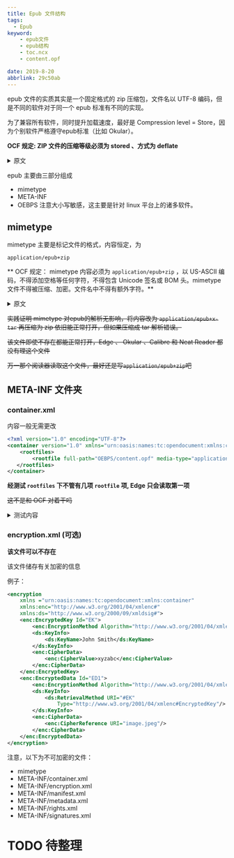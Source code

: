 ```yaml
---
title: Epub 文件结构
tags:
  - Epub
keyword:
    - epub文件
    - epub结构
    - toc.ncx
    - content.opf

date: 2019-8-20
abbrlink: 29c50ab
---
```


epub 文件的实质其实是一个固定格式的 zip 压缩包，文件名以 UTF-8 编码，但是不同的软件对于同一个 epub 标准有不同的实现。

为了兼容所有软件，同时提升加载速度，最好是 Compression level = Store，因为个别软件严格遵守epub标准（比如 Okular）。

**OCF 规定: ZIP 文件的压缩等级必须为 stored 、方式为 deflate**
<details>
<summary>原文</summary>

<blockquote><p>OCF ZIP Containers MUST include only stored (uncompressed) and Deflate-compressed ZIP entries within the ZIP archive. OCF Processors MUST treat any OCF Containers that use compression techniques other than Deflate as being in error.</p></blockquote>

</details>

epub 主要由三部分组成 
* mimetype
* META-INF
* OEBPS
注意大小写敏感，这主要是针对 linux 平台上的诸多软件。

## mimetype

mimetype 主要是标记文件的格式，内容恒定，为
```mime
application/epub+zip
```


** OCF 规定： mimetype 内容必须为 `application/epub+zip` ，以 US-ASCII 编码，不得添加空格等任何字符，不得包含 Unicode 签名或 BOM 头。mimetype 文件不得被压缩、加密。文件名中不得有额外字符。**

<details>
<summary>原文</summary>
<div>
<blockquote>
<p>The first file in the OCF ZIP Container MUST be the mimetype file. The contents of this file MUST be the MIME media type [RFC2046] string application/epub+zip encoded in US-ASCII [US-ASCII].</p>
<p>The contents of the mimetype file MUST NOT contain any leading padding or white space, MUST NOT begin with the Unicode signature (or Byte Order Mark), and the case of the media type string MUST be exactly as presented above. The mimetype file additionally MUST NOT be compressed or encrypted, and there MUST NOT be an extra field in its ZIP header. </p>
</blockquote>

</div>
</details>

~~实践证明 mimetype 对epub的解析无影响，将内容改为 `application/epub+x-tar` 再压缩为 zip 依旧能正常打开，但如果压缩成 tar 解析错误。~~

~~该文件即使不存在都能正常打开，Edge 、 Okular 、Calibre 和 Neat Reader 都没有理这个文件~~

~~万一那个阅读器读取这个文件，最好还是写`application/epub+zip`吧~~

## META-INF 文件夹

### container.xml

内容一般无需更改
```xml
<?xml version="1.0" encoding="UTF-8"?>
<container version="1.0" xmlns="urn:oasis:names:tc:opendocument:xmlns:container">
    <rootfiles>
        <rootfile full-path="OEBPS/content.opf" media-type="application/oebps-package+xml"/>
   </rootfiles>
</container>
```
**经测试 `rootfiles` 下不管有几项 `rootfile` 项, Edge 只会读取第一项**

~~这不是和 OCF 对着干吗~~


<details>
<summary>测试内容</summary>
<ul>
<li>
我将文件修改为以下内容并添加 `OEBPS/content1.opf` 文件与 ncx 文件，两个ncx中章节名不同
```xml
<?xml version="1.0" encoding="UTF-8"?>
    <container version="1.0" xmlns="urn:oasis:names:tc:opendocument:xmlns:container">
        <rootfiles>
            <rootfile full-path="OEBPS/content.opf" media-type="application/oebps-package+xml"/>
            <rootfile full-path="OEBPS/content1.opf" media-type="application/oebps-package+xml"/>
    </rootfiles>
</container>
```
重新压缩后打开后显示的章节名只有  `OEBPS/content.opf` 指向的 ncx 的章节名称，没有`OEBPS/content1.opf`中指向的 ncx 的章节名称
</li>
<li>
创建了一个新文件夹 `Test`
```xml
<?xml version="1.0" encoding="UTF-8"?>
    <container version="1.0" xmlns="urn:oasis:names:tc:opendocument:xmlns:container">
        <rootfiles>
            <rootfile full-path="OEBPS/content.opf" media-type="application/oebps-package+xml"/>
            <rootfile full-path="Test/content.opf" media-type="application/oebps-package+xml"/>
    </rootfiles>
</container>
```
结果和一相同
</li>
</ul>
</details>

### encryption.xml (可选)

**该文件可以不存在**

该文件储存有关加密的信息

例子：
```xml
<encryption
    xmlns ="urn:oasis:names:tc:opendocument:xmlns:container"
    xmlns:enc="http://www.w3.org/2001/04/xmlenc#"
    xmlns:ds="http://www.w3.org/2000/09/xmldsig#">
    <enc:EncryptedKey Id="EK">
        <enc:EncryptionMethod Algorithm="http://www.w3.org/2001/04/xmlenc#rsa-1_5"/>
        <ds:KeyInfo>
            <ds:KeyName>John Smith</ds:KeyName>
        </ds:KeyInfo>
        <enc:CipherData>
            <enc:CipherValue>xyzabc</enc:CipherValue>
        </enc:CipherData>
    </enc:EncryptedKey>
    <enc:EncryptedData Id="ED1">
        <enc:EncryptionMethod Algorithm="http://www.w3.org/2001/04/xmlenc#kw-aes128"/>
        <ds:KeyInfo>
            <ds:RetrievalMethod URI="#EK"
                Type="http://www.w3.org/2001/04/xmlenc#EncryptedKey"/>
        </ds:KeyInfo>
        <enc:CipherData>
            <enc:CipherReference URI="image.jpeg"/>
        </enc:CipherData>
    </enc:EncryptedData>
</encryption>
```

注意，以下为不可加密的文件：
* mimetype
* META-INF/container.xml
* META-INF/encryption.xml
* META-INF/manifest.xml
* META-INF/metadata.xml
* META-INF/rights.xml
* META-INF/signatures.xml


# TODO 待整理